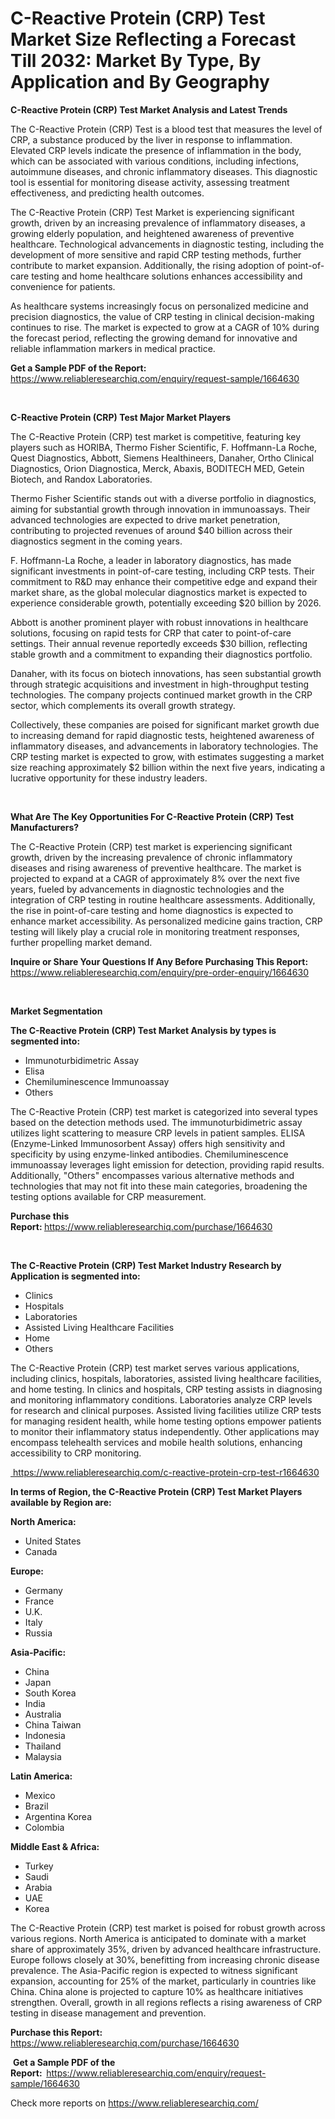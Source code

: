 <p><h1>C-Reactive Protein (CRP) Test Market Size Reflecting a Forecast Till 2032: Market By Type, By Application and By Geography</h1></p><p><strong>C-Reactive Protein (CRP) Test Market Analysis and Latest Trends</strong></p>
<p><p>The C-Reactive Protein (CRP) Test is a blood test that measures the level of CRP, a substance produced by the liver in response to inflammation. Elevated CRP levels indicate the presence of inflammation in the body, which can be associated with various conditions, including infections, autoimmune diseases, and chronic inflammatory diseases. This diagnostic tool is essential for monitoring disease activity, assessing treatment effectiveness, and predicting health outcomes.</p><p>The C-Reactive Protein (CRP) Test Market is experiencing significant growth, driven by an increasing prevalence of inflammatory diseases, a growing elderly population, and heightened awareness of preventive healthcare. Technological advancements in diagnostic testing, including the development of more sensitive and rapid CRP testing methods, further contribute to market expansion. Additionally, the rising adoption of point-of-care testing and home healthcare solutions enhances accessibility and convenience for patients. </p><p>As healthcare systems increasingly focus on personalized medicine and precision diagnostics, the value of CRP testing in clinical decision-making continues to rise. The market is expected to grow at a CAGR of 10% during the forecast period, reflecting the growing demand for innovative and reliable inflammation markers in medical practice.</p></p>
<p><strong>Get a Sample PDF of the Report:&nbsp;</strong> <a href="https://www.reliableresearchiq.com/enquiry/request-sample/1664630?utm_campaign=2780&utm_medium=2&utm_source=Github&utm_content=ia&utm_term=23032025&utm_id=c-reactive-protein-crp-test">https://www.reliableresearchiq.com/enquiry/request-sample/1664630</a></p>
<p>&nbsp;</p>
<p><strong>C-Reactive Protein (CRP) Test Major Market Players</strong></p>
<p><p>The C-Reactive Protein (CRP) test market is competitive, featuring key players such as HORIBA, Thermo Fisher Scientific, F. Hoffmann-La Roche, Quest Diagnostics, Abbott, Siemens Healthineers, Danaher, Ortho Clinical Diagnostics, Orion Diagnostica, Merck, Abaxis, BODITECH MED, Getein Biotech, and Randox Laboratories. </p><p>Thermo Fisher Scientific stands out with a diverse portfolio in diagnostics, aiming for substantial growth through innovation in immunoassays. Their advanced technologies are expected to drive market penetration, contributing to projected revenues of around $40 billion across their diagnostics segment in the coming years. </p><p>F. Hoffmann-La Roche, a leader in laboratory diagnostics, has made significant investments in point-of-care testing, including CRP tests. Their commitment to R&D may enhance their competitive edge and expand their market share, as the global molecular diagnostics market is expected to experience considerable growth, potentially exceeding $20 billion by 2026.</p><p>Abbott is another prominent player with robust innovations in healthcare solutions, focusing on rapid tests for CRP that cater to point-of-care settings. Their annual revenue reportedly exceeds $30 billion, reflecting stable growth and a commitment to expanding their diagnostics portfolio.</p><p>Danaher, with its focus on biotech innovations, has seen substantial growth through strategic acquisitions and investment in high-throughput testing technologies. The company projects continued market growth in the CRP sector, which complements its overall growth strategy.</p><p>Collectively, these companies are poised for significant market growth due to increasing demand for rapid diagnostic tests, heightened awareness of inflammatory diseases, and advancements in laboratory technologies. The CRP testing market is expected to grow, with estimates suggesting a market size reaching approximately $2 billion within the next five years, indicating a lucrative opportunity for these industry leaders.</p></p>
<p>&nbsp;</p>
<p><strong>What Are The Key Opportunities For C-Reactive Protein (CRP) Test Manufacturers?</strong></p>
<p><p>The C-Reactive Protein (CRP) test market is experiencing significant growth, driven by the increasing prevalence of chronic inflammatory diseases and rising awareness of preventive healthcare. The market is projected to expand at a CAGR of approximately 8% over the next five years, fueled by advancements in diagnostic technologies and the integration of CRP testing in routine healthcare assessments. Additionally, the rise in point-of-care testing and home diagnostics is expected to enhance market accessibility. As personalized medicine gains traction, CRP testing will likely play a crucial role in monitoring treatment responses, further propelling market demand.</p></p>
<p><strong>Inquire or Share Your Questions If Any Before Purchasing This Report:</strong> <a href="https://www.reliableresearchiq.com/enquiry/pre-order-enquiry/1664630?utm_campaign=2780&utm_medium=2&utm_source=Github&utm_content=ia&utm_term=23032025&utm_id=c-reactive-protein-crp-test">https://www.reliableresearchiq.com/enquiry/pre-order-enquiry/1664630</a></p>
<p>&nbsp;</p>
<p><strong>Market Segmentation</strong></p>
<p><strong>The C-Reactive Protein (CRP) Test Market Analysis by types is segmented into:</strong></p>
<p><ul><li>Immunoturbidimetric Assay</li><li>Elisa</li><li>Chemiluminescence Immunoassay</li><li>Others</li></ul></p>
<p><p>The C-Reactive Protein (CRP) test market is categorized into several types based on the detection methods used. The immunoturbidimetric assay utilizes light scattering to measure CRP levels in patient samples. ELISA (Enzyme-Linked Immunosorbent Assay) offers high sensitivity and specificity by using enzyme-linked antibodies. Chemiluminescence immunoassay leverages light emission for detection, providing rapid results. Additionally, "Others" encompasses various alternative methods and technologies that may not fit into these main categories, broadening the testing options available for CRP measurement.</p></p>
<p><strong>Purchase this Report:&nbsp;</strong><a href="https://www.reliableresearchiq.com/purchase/1664630?utm_campaign=2780&utm_medium=2&utm_source=Github&utm_content=ia&utm_term=23032025&utm_id=c-reactive-protein-crp-test">https://www.reliableresearchiq.com/purchase/1664630</a></p>
<p>&nbsp;</p>
<p><strong>The C-Reactive Protein (CRP) Test Market Industry Research by Application is segmented into:</strong></p>
<p><ul><li>Clinics</li><li>Hospitals</li><li>Laboratories</li><li>Assisted Living Healthcare Facilities</li><li>Home</li><li>Others</li></ul></p>
<p><p>The C-Reactive Protein (CRP) test market serves various applications, including clinics, hospitals, laboratories, assisted living healthcare facilities, and home testing. In clinics and hospitals, CRP testing assists in diagnosing and monitoring inflammatory conditions. Laboratories analyze CRP levels for research and clinical purposes. Assisted living facilities utilize CRP tests for managing resident health, while home testing options empower patients to monitor their inflammatory status independently. Other applications may encompass telehealth services and mobile health solutions, enhancing accessibility to CRP monitoring.</p></p>
<p><a href="https://www.reliableresearchiq.com/c-reactive-protein-crp-test-r1664630?utm_campaign=2780&utm_medium=2&utm_source=Github&utm_content=ia&utm_term=23032025&utm_id=c-reactive-protein-crp-test">&nbsp;https://www.reliableresearchiq.com/c-reactive-protein-crp-test-r1664630</a></p>
<p><strong>In terms of Region, the C-Reactive Protein (CRP) Test Market Players available by Region are:</strong></p>
<p>
    <p> <strong> North America: </strong>
        <ul>
            <li>United States</li>
            <li>Canada</li>
        </ul>
        </p> 
    <p> <strong> Europe: </strong>
        <ul>
            <li>Germany</li>
            <li>France</li>
            <li>U.K.</li>
            <li>Italy</li>
            <li>Russia</li>
        </ul>
        </p> 
    <p> <strong> Asia-Pacific: </strong>
        <ul>
            <li>China</li>
            <li>Japan</li>
            <li>South Korea</li>
            <li>India</li>
            <li>Australia</li>
            <li>China Taiwan</li>
            <li>Indonesia</li>
            <li>Thailand</li>
            <li>Malaysia</li>
        </ul>
        </p> 
    <p> <strong> Latin America: </strong>
        <ul>
            <li>Mexico</li>
            <li>Brazil</li>
            <li>Argentina Korea</li>
            <li>Colombia</li>
        </ul>
        </p> 
    <p> <strong> Middle East & Africa: </strong>
        <ul>
            <li>Turkey</li>
            <li>Saudi</li>
            <li>Arabia</li>
            <li>UAE</li>
            <li>Korea</li>
        </ul>
    </p>
    </p>
<p><p>The C-Reactive Protein (CRP) test market is poised for robust growth across various regions. North America is anticipated to dominate with a market share of approximately 35%, driven by advanced healthcare infrastructure. Europe follows closely at 30%, benefitting from increasing chronic disease prevalence. The Asia-Pacific region is expected to witness significant expansion, accounting for 25% of the market, particularly in countries like China. China alone is projected to capture 10% as healthcare initiatives strengthen. Overall, growth in all regions reflects a rising awareness of CRP testing in disease management and prevention.</p></p>
<p><strong>Purchase this Report: </strong><a href="https://www.reliableresearchiq.com/purchase/1664630?utm_campaign=2780&utm_medium=2&utm_source=Github&utm_content=ia&utm_term=23032025&utm_id=c-reactive-protein-crp-test">https://www.reliableresearchiq.com/purchase/1664630</a></p>
<p>&nbsp;<strong>Get a Sample PDF of the Report:&nbsp;&nbsp;</strong><a href="https://www.reliableresearchiq.com/enquiry/request-sample/1664630?utm_campaign=2780&utm_medium=2&utm_source=Github&utm_content=ia&utm_term=23032025&utm_id=c-reactive-protein-crp-test">https://www.reliableresearchiq.com/enquiry/request-sample/1664630</a></p>
<p><strong></strong></p>
<p>Check more reports on <a href="https://www.reliableresearchiq.com/?utm_campaign=2780&utm_medium=2&utm_source=Github&utm_content=ia&utm_term=23032025&utm_id=c-reactive-protein-crp-test">https://www.reliableresearchiq.com/</a></p>